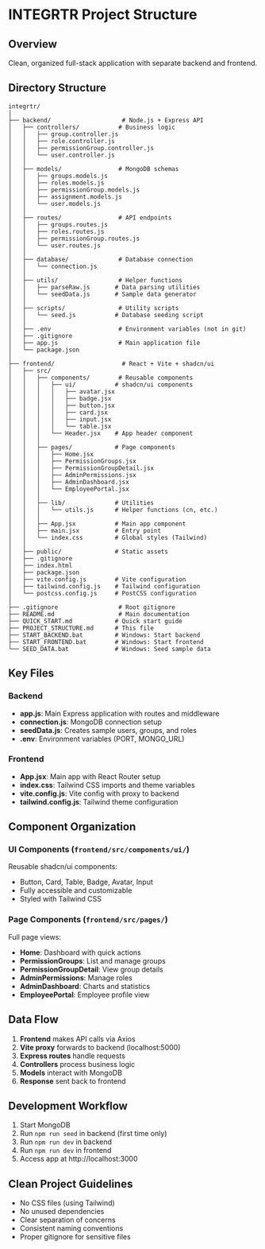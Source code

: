 # INTEGRTR Project Structure

## Overview
Clean, organized full-stack application with separate backend and frontend.

## Directory Structure

```
integrtr/
│
├── backend/                    # Node.js + Express API
│   ├── controllers/           # Business logic
│   │   ├── group.controller.js
│   │   ├── role.controller.js
│   │   ├── permissionGroup.controller.js
│   │   └── user.controller.js
│   │
│   ├── models/                # MongoDB schemas
│   │   ├── groups.models.js
│   │   ├── roles.models.js
│   │   ├── permissionGroup.models.js
│   │   ├── assignment.models.js
│   │   └── user.models.js
│   │
│   ├── routes/                # API endpoints
│   │   ├── groups.routes.js
│   │   ├── roles.routes.js
│   │   ├── permissionGroup.routes.js
│   │   └── user.routes.js
│   │
│   ├── database/              # Database connection
│   │   └── connection.js
│   │
│   ├── utils/                 # Helper functions
│   │   ├── parseRaw.js       # Data parsing utilities
│   │   └── seedData.js       # Sample data generator
│   │
│   ├── scripts/               # Utility scripts
│   │   └── seed.js           # Database seeding script
│   │
│   ├── .env                   # Environment variables (not in git)
│   ├── .gitignore
│   ├── app.js                 # Main application file
│   └── package.json
│
├── frontend/                   # React + Vite + shadcn/ui
│   ├── src/
│   │   ├── components/        # Reusable components
│   │   │   ├── ui/           # shadcn/ui components
│   │   │   │   ├── avatar.jsx
│   │   │   │   ├── badge.jsx
│   │   │   │   ├── button.jsx
│   │   │   │   ├── card.jsx
│   │   │   │   ├── input.jsx
│   │   │   │   └── table.jsx
│   │   │   └── Header.jsx    # App header component
│   │   │
│   │   ├── pages/            # Page components
│   │   │   ├── Home.jsx
│   │   │   ├── PermissionGroups.jsx
│   │   │   ├── PermissionGroupDetail.jsx
│   │   │   ├── AdminPermissions.jsx
│   │   │   ├── AdminDashboard.jsx
│   │   │   └── EmployeePortal.jsx
│   │   │
│   │   ├── lib/              # Utilities
│   │   │   └── utils.js      # Helper functions (cn, etc.)
│   │   │
│   │   ├── App.jsx           # Main app component
│   │   ├── main.jsx          # Entry point
│   │   └── index.css         # Global styles (Tailwind)
│   │
│   ├── public/               # Static assets
│   ├── .gitignore
│   ├── index.html
│   ├── package.json
│   ├── vite.config.js        # Vite configuration
│   ├── tailwind.config.js    # Tailwind configuration
│   └── postcss.config.js     # PostCSS configuration
│
├── .gitignore                 # Root gitignore
├── README.md                  # Main documentation
├── QUICK_START.md            # Quick start guide
├── PROJECT_STRUCTURE.md      # This file
├── START_BACKEND.bat         # Windows: Start backend
├── START_FRONTEND.bat        # Windows: Start frontend
└── SEED_DATA.bat             # Windows: Seed sample data
```

## Key Files

### Backend
- **app.js**: Main Express application with routes and middleware
- **connection.js**: MongoDB connection setup
- **seedData.js**: Creates sample users, groups, and roles
- **.env**: Environment variables (PORT, MONGO_URL)

### Frontend
- **App.jsx**: Main app with React Router setup
- **index.css**: Tailwind CSS imports and theme variables
- **vite.config.js**: Vite config with proxy to backend
- **tailwind.config.js**: Tailwind theme configuration

## Component Organization

### UI Components (`frontend/src/components/ui/`)
Reusable shadcn/ui components:
- Button, Card, Table, Badge, Avatar, Input
- Fully accessible and customizable
- Styled with Tailwind CSS

### Page Components (`frontend/src/pages/`)
Full page views:
- **Home**: Dashboard with quick actions
- **PermissionGroups**: List and manage groups
- **PermissionGroupDetail**: View group details
- **AdminPermissions**: Manage roles
- **AdminDashboard**: Charts and statistics
- **EmployeePortal**: Employee profile view

## Data Flow

1. **Frontend** makes API calls via Axios
2. **Vite proxy** forwards to backend (localhost:5000)
3. **Express routes** handle requests
4. **Controllers** process business logic
5. **Models** interact with MongoDB
6. **Response** sent back to frontend

## Development Workflow

1. Start MongoDB
2. Run `npm run seed` in backend (first time only)
3. Run `npm run dev` in backend
4. Run `npm run dev` in frontend
5. Access app at http://localhost:3000

## Clean Project Guidelines

- No CSS files (using Tailwind)
- No unused dependencies
- Clear separation of concerns
- Consistent naming conventions
- Proper gitignore for sensitive files
